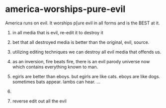 # america-worships-pure-evil
America runs on evil. It worships p[ure evil in all forms and is the BEST at it.

1. in all media that is evil, re-edit it to destroy it
2. bet that all destroyed media is better than the original, evil, source.
3. utilizing editing techniques we can destroy all evil media that offends us.
4. as an inversion, fire beats fire, there is an evil parody universe now which contains everything known to man.
5. egirls are better than eboys. but egirls are like cats. eboys are like dogs. sometimes bats appear. lambs can hear. ...
6. 

7. reverse edit out all the evil
